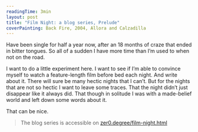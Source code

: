 ```yaml
---
readingTime: 3min
layout: post
title: "Film Night: a blog series, Prelude"
coverPainting: Back Fire, 2004, Allora and Calzadilla
---
```

Have been single for half a year now, after an 18 months of craze that ended in bitter tongues. So all of a sudden I have more time than I’m used to when not on the road.
<!--more-->

I want to do a little experiment here. I want to see if I’m able to convince myself to watch a feature-length film before bed each night. And write about it. There will sure be many hectic nights that I can’t. But for the nights that are not so hectic I want to leave some traces. That the night didn’t just disappear like it always did. That though in solitude I was with a made-belief world and left down some words about it.

That can be nice.

> The blog series is accessible on [zer0.degree/film-night.html](/film-night.html)
